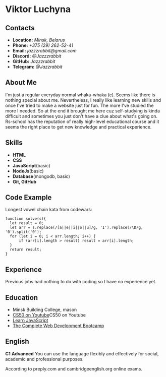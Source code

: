 # Viktor Luchyna


## Contacts

* __Location:__ _Minsk, Belarus_
* __Phone:__ _+375 (29) 262-52-41_
* __Email:__ _jazzzrabbit@gmail.com_
* __Discord:__ _@Jazzzrabbit_
* __GitHub:__ _Jazzzrabbit_
* __Telegram:__ _@Jazzrabbit_

## About Me

I'm just a regular everyday normal whaka-whaka (c).
Seems like there is nothing special about me.
Nevertheless, I really like learning new skills and once I've tried to make a website just for fun.
The more I've studied the more I needed. 
So at the end it brought me here cuz self-studying is kinda difficult and sometimes you just don't have a clue about what's going on.
Rs-school has the reputation of really high-level educational course and it seems the right place to get new knowledge and practical experience.

## Skills

* __HTML__
* __CSS__
* __JavaScript__(basic)
* __NodeJs__(basic)
* __Database__(mongodb, basic)
* __Git, GitHub__

## Code Example

Longest vowel chain kata from codewars:

```
function solve(s){
  let result = 0;
  let arr = s.replace(/[a||e||i||o||u]/g, '1').replace(/\D/g, '0').split('0');
  for (let i = 0; i < arr.length; i++) {
      if (arr[i].length > result) result = arr[i].length;
  }
  return result;
}
```

## Experience 

Previous jobs had nothing to do with coding so I have no experience yet. 

## Education

* Minsk Building College, mason
* [CS50 on Youtube](https://www.youtube.com/watch?v=YoXxevp1WRQ&list=PLhQjrBD2T382_R182iC2gNZI9HzWFMC_8)CS50 on Youtube
* [Learn JavaScript](https://learn.javascript.ru/)
* [The Complete Web Development Bootcamp](https://www.youtube.com/watch?v=MM6TjxrmvoU&list=PLmv0h_u-BMKtON5uMdSz4_4zwnd2gyXNq&index=1)

## English

__C1__
__Advanced__
You can use the language flexibly and effectively for social, academic and professional purposes.

According to preply.com and cambridgeenglish.org online exams.
